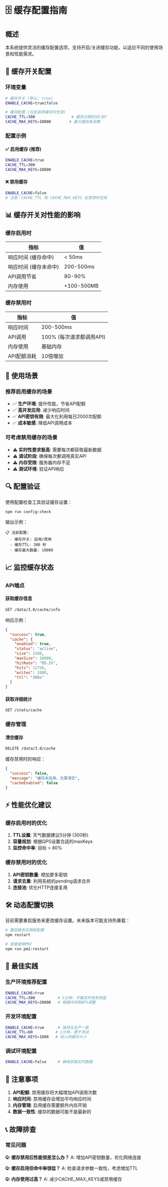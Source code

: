 # 🗄️ 缓存配置指南

## 概述

本系统提供灵活的缓存配置选项，支持开启/关闭缓存功能，以适应不同的使用场景和性能需求。

## 🔧 缓存开关配置

### 环境变量

```bash
# 缓存开关 (默认: true)
ENABLE_CACHE=true|false

# 缓存配置 (仅在启用缓存时生效)
CACHE_TTL=300                # 缓存过期时间(秒)
CACHE_MAX_KEYS=10000        # 最大缓存条目数
```

### 配置示例

#### ✅ 启用缓存 (推荐)
```bash
ENABLE_CACHE=true
CACHE_TTL=300
CACHE_MAX_KEYS=10000
```

#### ❌ 禁用缓存
```bash
ENABLE_CACHE=false
# 注意：CACHE_TTL 和 CACHE_MAX_KEYS 在禁用时无效
```

## 📊 缓存开关对性能的影响

### 缓存启用时
| 指标 | 值 |
|------|-----|
| 响应时间 (缓存命中) | < 50ms |
| 响应时间 (缓存未命中) | 200-500ms |
| API调用节省 | 80-90% |
| 内存使用 | +100-500MB |

### 缓存禁用时
| 指标 | 值 |
|------|-----|
| 响应时间 | 200-500ms |
| API调用 | 100% (每次请求都调用API) |
| 内存使用 | 基础内存 |
| API配额消耗 | 10倍增加 |

## 🎯 使用场景

### 推荐启用缓存的场景
- ✅ **生产环境**: 提升性能，节省API配额
- ✅ **高并发应用**: 减少响应时间
- ✅ **API密钥有限**: 最大化利用每日2000次配额
- ✅ **成本敏感**: 降低API调用成本

### 可考虑禁用缓存的场景
- ⚠️ **实时性要求极高**: 需要每次都获取最新数据
- ⚠️ **调试阶段**: 确保每次都调用真实API
- ⚠️ **内存受限**: 服务器内存不足
- ⚠️ **测试环境**: 验证API响应

## 🔍 配置验证

使用配置检查工具验证缓存设置：

```bash
npm run config:check
```

输出示例：
```
📋 当前配置:
  - 缓存开关: 启用/禁用
  - 缓存TTL: 300 秒
  - 缓存最大数量: 10000
```

## 📈 监控缓存状态

### API端点

#### 获取缓存信息
```bash
GET /data/3.0/cache/info
```

响应示例：
```json
{
  "success": true,
  "cache": {
    "enabled": true,
    "status": "active",
    "size": 1500,
    "maxSize": 10000,
    "hitRate": "85.2%",
    "hits": 12750,
    "writes": 2000,
    "ttl": "300s"
  }
}
```

#### 获取详细统计
```bash
GET /stats/cache
```

### 缓存管理

#### 清空缓存
```bash
DELETE /data/3.0/cache
```

缓存禁用时的响应：
```json
{
  "success": false,
  "message": "缓存未启用，无需清空",
  "cacheEnabled": false
}
```

## ⚡ 性能优化建议

### 缓存启用时的优化
1. **TTL设置**: 天气数据建议5分钟 (300秒)
2. **容量规划**: 根据QPS设置合适的maxKeys
3. **监控命中率**: 目标 > 80%

### 缓存禁用时的优化
1. **API密钥数量**: 增加更多密钥
2. **请求去重**: 利用系统的pending请求合并
3. **连接池**: 优化HTTP连接复用

## 🛠️ 动态配置切换

目前需要重启服务来更改缓存设置。未来版本可能支持热重载：

```bash
# 重启服务应用新配置
npm restart

# 或者使用PM2
npm run pm2:restart
```

## 📝 最佳实践

### 生产环境推荐配置
```bash
ENABLE_CACHE=true
CACHE_TTL=300          # 5分钟，平衡实时性和性能
CACHE_MAX_KEYS=20000   # 根据内存和QPS调整
```

### 开发环境配置
```bash
ENABLE_CACHE=true      # 保持与生产一致
CACHE_TTL=60          # 1分钟，便于测试
CACHE_MAX_KEYS=1000   # 较小的缓存大小
```

### 调试环境配置
```bash
ENABLE_CACHE=false     # 确保获取实时数据
```

## 🚨 注意事项

1. **API配额**: 禁用缓存将大幅增加API调用次数
2. **响应时间**: 禁用缓存会增加平均响应时间
3. **内存管理**: 启用缓存需要额外内存开销
4. **数据一致性**: 缓存的数据可能不是最新的

## 📞 故障排查

### 常见问题

**Q: 缓存禁用后性能很差怎么办？**
A: 增加API密钥数量，优化网络连接

**Q: 缓存启用但命中率很低？**
A: 检查请求参数一致性，考虑增加TTL

**Q: 内存使用过高？**
A: 减少CACHE_MAX_KEYS或禁用缓存 